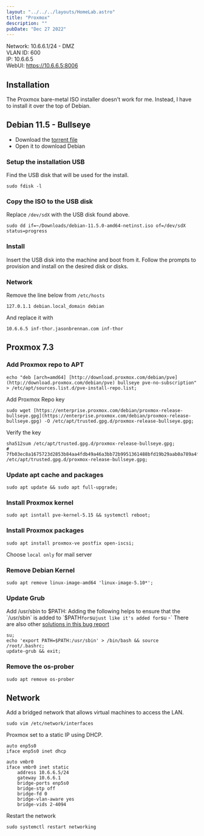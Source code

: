 ```yaml
---
layout: "../../../layouts/HomeLab.astro"
title: "Proxmox"
description: ""
pubDate: "Dec 27 2022"
---
```

Network: 10.6.6.1/24 - DMZ  
VLAN ID: 600  
IP: 10.6.6.5  
WebUI: https://10.6.6.5:8006

## Installation  
The Proxmox bare-metal ISO installer doesn't work for me. Instead, I have to install it over the top of Debian.

## Debian 11.5 - Bullseye
- Download the [torrent file](/files/debian-11.5.0-amd64-netinst.iso.torrent)
- Open it to download Debian

### Setup the installation USB
Find the USB disk that will be used for the install.
```
sudo fdisk -l
```

### Copy the ISO to the USB disk
Replace `/dev/sdX` with the USB disk found above.
```
sudo dd if=~/Downloads/debian-11.5.0-amd64-netinst.iso of=/dev/sdX status=progress
```

### Install
Insert the USB disk into the machine and boot from it. Follow the prompts to provision and install on the desired disk or disks.

### Network
Remove the line below from `/etc/hosts`
```
127.0.1.1 debian.local_domain debian
```
And replace it with
```
10.6.6.5 inf-thor.jasonbrennan.com inf-thor
```

## Proxmox 7.3

### Add Proxmox repo to APT

```
echo "deb [arch=amd64] [http://download.proxmox.com/debian/pve](http://download.proxmox.com/debian/pve) bullseye pve-no-subscription" > /etc/apt/sources.list.d/pve-install-repo.list;
```

Add Proxmox Repo key
```
sudo wget [https://enterprise.proxmox.com/debian/proxmox-release-bullseye.gpg](https://enterprise.proxmox.com/debian/proxmox-release-bullseye.gpg) -O /etc/apt/trusted.gpg.d/proxmox-release-bullseye.gpg;
```
Verify the key
```
sha512sum /etc/apt/trusted.gpg.d/proxmox-release-bullseye.gpg;
# 7fb03ec8a1675723d2853b84aa4fdb49a46a3bb72b9951361488bfd19b29aab0a789a4f8c7406e71a69aabbc727c936d3549731c4659ffa1a08f44db8fdcebfa  /etc/apt/trusted.gpg.d/proxmox-release-bullseye.gpg;
```

### Update apt cache and packages
```
sudo apt update && sudo apt full-upgrade;
```

### Install Proxmox kernel
```
sudo apt isntall pve-kernel-5.15 && systemctl reboot;
```

### Install Proxmox packages
```
sudo apt install proxmox-ve postfix open-iscsi;
```

Choose `local only` for mail server

### Remove Debian Kernel
```
sudo apt remove linux-image-amd64 'linux-image-5.10*';
```

### Update Grub
Add /usr/sbin to $PATH:  
Adding the following helps to ensure that the `/usr/sbin` is added to `$PATH` for `su` just like it's added for `su -` There are also other [solutions in this bug report](https://bugs.debian.org/cgi-bin/bugreport.cgi?bug=918754)
```
su;
echo 'export PATH=$PATH:/usr/sbin' > /bin/bash && source /root/.bashrc;
update-grub && exit;
```

### Remove the os-prober

```
sudo apt remove os-prober
```

## Network
Add a bridged network that allows virtual machines to access the LAN.

```
sudo vim /etc/network/interfaces
```
Proxmox set to a static IP using DHCP.
```
auto enp5s0
iface enp5s0 inet dhcp

auto vmbr0
iface vmbr0 inet static
	address 10.6.6.5/24
	gateway 10.6.6.1
	bridge-ports enp5s0
	bridge-stp off
	bridge-fd 0
	bridge-vlan-aware yes
	bridge-vids 2-4094
```

Restart the network

```
sudo systemctl restart networking
```